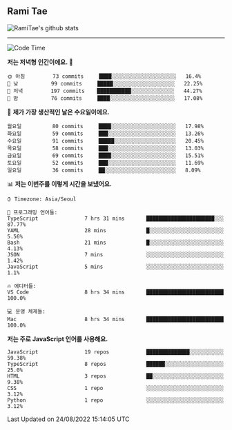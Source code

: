 ## Rami Tae

![RamiTae's github stats](https://github-readme-stats.vercel.app/api?username=RamiTae&show_icons=true&theme=tokyonight)

---
<!--START_SECTION:waka-->
![Code Time](http://img.shields.io/badge/Code%20Time-336%20hrs%2040%20mins-blue)

**저는 저녁형 인간이에요. 🦉** 

```text
🌞 아침         73 commits     ████░░░░░░░░░░░░░░░░░░░░░   16.4% 
🌆 낮　         99 commits     █████░░░░░░░░░░░░░░░░░░░░   22.25% 
🌃 저녁         197 commits    ███████████░░░░░░░░░░░░░░   44.27% 
🌙 밤　         76 commits     ████░░░░░░░░░░░░░░░░░░░░░   17.08%

```
📅 **제가 가장 생산적인 날은 수요일이에요.** 

```text
월요일          80 commits     ████░░░░░░░░░░░░░░░░░░░░░   17.98% 
화요일          59 commits     ███░░░░░░░░░░░░░░░░░░░░░░   13.26% 
수요일          91 commits     █████░░░░░░░░░░░░░░░░░░░░   20.45% 
목요일          58 commits     ███░░░░░░░░░░░░░░░░░░░░░░   13.03% 
금요일          69 commits     ████░░░░░░░░░░░░░░░░░░░░░   15.51% 
토요일          52 commits     ███░░░░░░░░░░░░░░░░░░░░░░   11.69% 
일요일          36 commits     ██░░░░░░░░░░░░░░░░░░░░░░░   8.09%

```


📊 **저는 이번주를 이렇게 시간을 보냈어요.** 

```text
⌚︎ Timezone: Asia/Seoul

💬 프로그래밍 언어들: 
TypeScript               7 hrs 31 mins       ██████████████████████░░░   87.77% 
YAML                     28 mins             █░░░░░░░░░░░░░░░░░░░░░░░░   5.56% 
Bash                     21 mins             █░░░░░░░░░░░░░░░░░░░░░░░░   4.13% 
JSON                     7 mins              ░░░░░░░░░░░░░░░░░░░░░░░░░   1.42% 
JavaScript               5 mins              ░░░░░░░░░░░░░░░░░░░░░░░░░   1.1%

🔥 에디터들: 
VS Code                  8 hrs 34 mins       █████████████████████████   100.0%

💻 운영 체제들: 
Mac                      8 hrs 34 mins       █████████████████████████   100.0%

```

**저는 주로 JavaScript 언어를 사용해요.** 

```text
JavaScript               19 repos            ██████████████░░░░░░░░░░░   59.38% 
TypeScript               8 repos             ██████░░░░░░░░░░░░░░░░░░░   25.0% 
HTML                     3 repos             ██░░░░░░░░░░░░░░░░░░░░░░░   9.38% 
CSS                      1 repo              ░░░░░░░░░░░░░░░░░░░░░░░░░   3.12% 
Python                   1 repo              ░░░░░░░░░░░░░░░░░░░░░░░░░   3.12%

```



 Last Updated on 24/08/2022 15:14:05 UTC
<!--END_SECTION:waka-->
